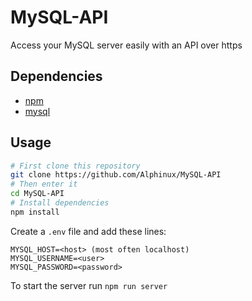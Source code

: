 # MySQL-API
Access your MySQL server easily with an API over https
## Dependencies
- [npm](https://npmjs.com)
- [mysql](https://www.mysql.com)
## Usage
```bash
# First clone this repository
git clone https://github.com/Alphinux/MySQL-API
# Then enter it
cd MySQL-API
# Install dependencies
npm install
```

Create a `.env` file and add these lines:
```dosini
MYSQL_HOST=<host> (most often localhost)
MYSQL_USERNAME=<user>
MYSQL_PASSWORD=<password>
```

To start the server run `npm run server`
